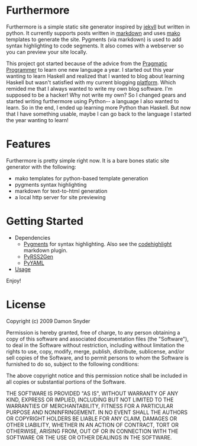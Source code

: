 # Furthermore
Furthermore is a simple static site generator inspired by
[jekyll](http://github.com/mojombo/jekyll/tree/master) but written in python.
It currently supports posts written in
[markdown](http://daringfireball.net/projects/markdown/) and uses
[mako](http://www.makotemplates.org/) templates to generate the site. 
Pygments (via markdown) is used to add syntax highlighting to code segments. 
It also comes with a webserver so you can preview your site locally.

This project got started because of the advice from the [Pragmatic
Programmer](http://www.amazon.com/Pragmatic-Programmer-Journeyman-Master/dp/020161622X/)
to learn one new language a year. I started out this year wanting to learn
Haskell and realized that I wanted to blog about learning Haskell but wasn't
satisfied with my current blogging [platform](http://wordpress.org/). Which
remided me that I always wanted to write my own blog software. I'm supposed to
be a hacker! Why not write my own? So I changed gears and started writing
furthermore using Python-- a language I also wanted to learn. 
So in the end, I ended up learning more Python than Haskell. But now
that I have something usable, maybe I can go back to the language I started
the year wanting to learn!

# Features

Furthermore is pretty simple right now. It is a bare bones static site 
generator with the following:

 * mako templates for python-based template generation
 * pygments syntax highlighting 
 * markdown for text-to-html generation
 * a local http server for site previewing 


# Getting Started
 * Dependencies
   * [Pygments](http://pygments.org/download/) for syntax highlighting. 
     Also see the [codehighlight](http://www.freewisdom.org/projects/python-markdown/CodeHilite) 
     markdown plugin.
   * [PyRSS2Gen](http://www.dalkescientific.com/Python/PyRSS2Gen.html) 
   * [PyYAML](http://pyyaml.org/wiki/PyYAML)
 * [Usage](http://github.com/drsnyder/furthermore/wikis/usage/) 

Enjoy!

# License

Copyright (c) 2009 Damon Snyder

Permission is hereby granted, free of charge, to any person obtaining a copy
of this software and associated documentation files (the "Software"), to deal
in the Software without restriction, including without limitation the rights
to use, copy, modify, merge, publish, distribute, sublicense, and/or sell
copies of the Software, and to permit persons to whom the Software is
furnished to do so, subject to the following conditions:

The above copyright notice and this permission notice shall be included in
all copies or substantial portions of the Software.

THE SOFTWARE IS PROVIDED "AS IS", WITHOUT WARRANTY OF ANY KIND, EXPRESS OR
IMPLIED, INCLUDING BUT NOT LIMITED TO THE WARRANTIES OF MERCHANTABILITY,
FITNESS FOR A PARTICULAR PURPOSE AND NONINFRINGEMENT. IN NO EVENT SHALL THE
AUTHORS OR COPYRIGHT HOLDERS BE LIABLE FOR ANY CLAIM, DAMAGES OR OTHER
LIABILITY, WHETHER IN AN ACTION OF CONTRACT, TORT OR OTHERWISE, ARISING FROM,
OUT OF OR IN CONNECTION WITH THE SOFTWARE OR THE USE OR OTHER DEALINGS IN
THE SOFTWARE.



